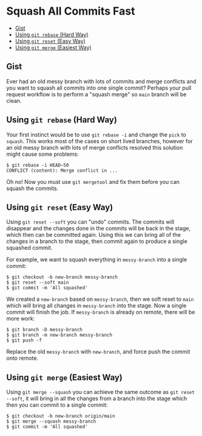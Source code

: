 # Squash All Commits Fast

- [Gist](#gist)
- [Using `git rebase` (Hard Way)](#using-git-rebase-hard-way)
- [Using `git reset` (Easy Way)](#using-git-reset-easy-way)
- [Using `git merge` (Easiest Way)](#using-git-merge-easiest-way)

## Gist
Ever had an old messy branch with lots of commits and merge conflicts and you want to squash all commits into one single commit? Perhaps your pull request workflow is to perform a "squash merge" so `main` branch will be clean.

## Using `git rebase` (Hard Way)
Your first instinct would be to use `git rebase -i` and change the `pick` to `squash`. This works most of the cases on short lived branches, however for an old messy branch with lots of merge conflicts resolved this solution might cause some problems:
```
$ git rebase -i HEAD~50
CONFLICT (content): Merge conflict in ...
```
Oh no! Now you must use `git mergetool` and fix them before you can squash the commits.

## Using `git reset` (Easy Way)
Using `git reset --soft` you can "undo" commits. The commits will disappear and the changes done in the commits will be back in the stage, which then can be committed again. Using this we can bring all of the changes in a branch to the stage, then commit again to produce a single squashed commit.

For example, we want to squash everything in `messy-branch` into a single commit:
```
$ git checkout -b new-branch messy-branch
$ git reset --soft main
$ git commit -m 'All squashed'
```

We created a `new-branch` based on `messy-branch`, then we soft reset to `main` which will bring all changes in `messy-branch` into the stage. Now a single commit will finish the job. If `messy-branch` is already on remote, there will be more work:
```
$ git branch -D messy-branch
$ git branch -m new-branch messy-branch
$ git push -f
```
Replace the old `messy-branch` with `new-branch`, and force push the commit onto remote.

## Using `git merge` (Easiest Way)
Using `git merge --squash` you can achieve the same outcome as `git reset --soft`, it will bring in all the changes from a branch into the stage which then you can commit to a single commit:
```
$ git checkout -b new-branch origin/main
$ git merge --squash messy-branch
$ git commit -m 'All squashed'
```
